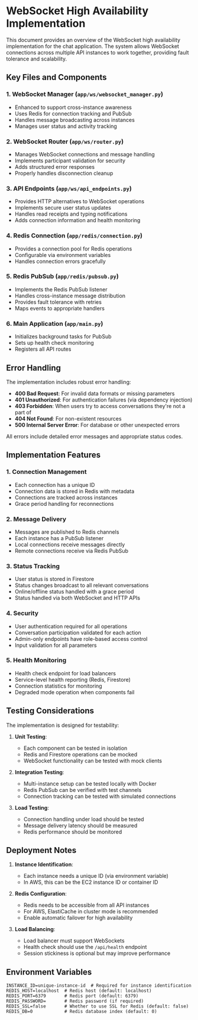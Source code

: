 # WebSocket High Availability Implementation

This document provides an overview of the WebSocket high availability implementation for the chat application. The system allows WebSocket connections across multiple API instances to work together, providing fault tolerance and scalability.

## Key Files and Components

### 1. WebSocket Manager (`app/ws/websocket_manager.py`)
- Enhanced to support cross-instance awareness
- Uses Redis for connection tracking and PubSub
- Handles message broadcasting across instances
- Manages user status and activity tracking

### 2. WebSocket Router (`app/ws/router.py`)
- Manages WebSocket connections and message handling
- Implements participant validation for security
- Adds structured error responses
- Properly handles disconnection cleanup

### 3. API Endpoints (`app/ws/api_endpoints.py`)
- Provides HTTP alternatives to WebSocket operations
- Implements secure user status updates
- Handles read receipts and typing notifications
- Adds connection information and health monitoring

### 4. Redis Connection (`app/redis/connection.py`)
- Provides a connection pool for Redis operations
- Configurable via environment variables
- Handles connection errors gracefully

### 5. Redis PubSub (`app/redis/pubsub.py`)
- Implements the Redis PubSub listener
- Handles cross-instance message distribution
- Provides fault tolerance with retries
- Maps events to appropriate handlers

### 6. Main Application (`app/main.py`)
- Initializes background tasks for PubSub
- Sets up health check monitoring
- Registers all API routes

## Error Handling

The implementation includes robust error handling:

- **400 Bad Request**: For invalid data formats or missing parameters
- **401 Unauthorized**: For authentication failures (via dependency injection)
- **403 Forbidden**: When users try to access conversations they're not a part of
- **404 Not Found**: For non-existent resources
- **500 Internal Server Error**: For database or other unexpected errors

All errors include detailed error messages and appropriate status codes.

## Implementation Features

### 1. Connection Management
- Each connection has a unique ID
- Connection data is stored in Redis with metadata
- Connections are tracked across instances
- Grace period handling for reconnections

### 2. Message Delivery
- Messages are published to Redis channels
- Each instance has a PubSub listener
- Local connections receive messages directly 
- Remote connections receive via Redis PubSub

### 3. Status Tracking
- User status is stored in Firestore
- Status changes broadcast to all relevant conversations
- Online/offline status handled with a grace period
- Status handled via both WebSocket and HTTP APIs

### 4. Security
- User authentication required for all operations
- Conversation participation validated for each action
- Admin-only endpoints have role-based access control
- Input validation for all parameters

### 5. Health Monitoring
- Health check endpoint for load balancers
- Service-level health reporting (Redis, Firestore)
- Connection statistics for monitoring
- Degraded mode operation when components fail

## Testing Considerations

The implementation is designed for testability:

1. **Unit Testing**:
   - Each component can be tested in isolation
   - Redis and Firestore operations can be mocked
   - WebSocket functionality can be tested with mock clients

2. **Integration Testing**:
   - Multi-instance setup can be tested locally with Docker
   - Redis PubSub can be verified with test channels
   - Connection tracking can be tested with simulated connections

3. **Load Testing**:
   - Connection handling under load should be tested
   - Message delivery latency should be measured
   - Redis performance should be monitored

## Deployment Notes

1. **Instance Identification**:
   - Each instance needs a unique ID (via environment variable)
   - In AWS, this can be the EC2 instance ID or container ID

2. **Redis Configuration**:
   - Redis needs to be accessible from all API instances
   - For AWS, ElastiCache in cluster mode is recommended
   - Enable automatic failover for high availability

3. **Load Balancing**:
   - Load balancer must support WebSockets
   - Health check should use the `/api/health` endpoint
   - Session stickiness is optional but may improve performance

## Environment Variables

```
INSTANCE_ID=unique-instance-id  # Required for instance identification
REDIS_HOST=localhost  # Redis host (default: localhost)
REDIS_PORT=6379       # Redis port (default: 6379)
REDIS_PASSWORD=       # Redis password (if required)
REDIS_SSL=false       # Whether to use SSL for Redis (default: false)
REDIS_DB=0            # Redis database index (default: 0)
```